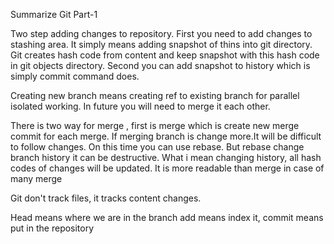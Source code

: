 Summarize Git Part-1

Two step adding changes to repository.
First you need to add changes to stashing area. It simply means adding snapshot of thins into git directory. Git creates hash code from content and keep snapshot with this hash code in git objects directory.
Second you can add snapshot to history which is simply commit command does.

 
Creating new branch means creating ref to existing branch for parallel isolated working.
In future you will need to merge it each other. 

There is two way for merge , first is merge which is create new merge commit for each merge. If merging branch is change more.It will be difficult to follow changes. On this time you can use rebase. But rebase change branch history it can be destructive. What i mean changing history, all hash codes of changes will be updated. It is more readable than merge in case of many merge

Git don't track files, it tracks content changes.

Head means where we are in the branch
add means index it, commit means put in the repository